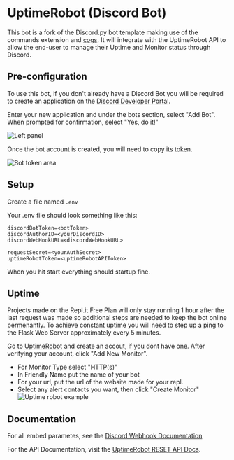# UptimeRobot (Discord Bot)
This bot is a fork of the Discord.py bot template making use of the commands extension and [cogs](https://discordpy.readthedocs.io/en/latest/ext/commands/cogs.html). It will integrate with the UptimeRobot API to allow the end-user to manage their Uptime and Monitor status through Discord.


## Pre-configuration
To use this bot, if you don't already have a Discord Bot you will be required to create an application on the [Discord Developer Portal](https://discordapp.com/developers/).

Enter your new application and under the bots section, select "Add Bot". When prompted for confirmation, select "Yes, do it!"

![Left panel](https://i.imgur.com/hECJYWK.png)

Once the bot account is created, you will need to copy its token.

![Bot token area](https://UptimeBot.bytefloater.repl.co/static/images/Bot-2.png)


## Setup
Create a file named `.env`

Your .env file should look something like this:
```
discordBotToken=<botToken>
discordAuthorID=<yourDiscordID>
discordWebHookURL=<discordWebHookURL>

requestSecret=<yourAuthSecret>
uptimeRobotToken=<uptimeRobotAPIToken>
```
When you hit start everything should startup fine.



## Uptime
Projects made on the Repl.it Free Plan will only stay running 1 hour after the last request was made so additional steps are needed to keep the bot online permenantly. To achieve constant uptime you will need to step up a ping to the Flask Web Server approximately every 5 minutes.

Go to [UptimeRobot](https://uptimerobot.com/) and create an accout, if you dont have one.  After verifying your account, click "Add New Monitor".

+ For Monitor Type select "HTTP(s)"
+ In Friendly Name put the name of your bot
+ For your url, put the url of the website made for your repl.
+ Select any alert contacts you want, then click "Create Monitor" 
![Uptime robot example](https://i.imgur.com/Qd9LXEy.png)

## Documentation

For all embed parametes, see the [Discord Webhook Documentation](https://discordapp.com/developers/docs/resources/webhook#execute-webhook)

For the API Documentation, visit the [UptimeRobot RESET API Docs](https://uptimerobot.com/api).
